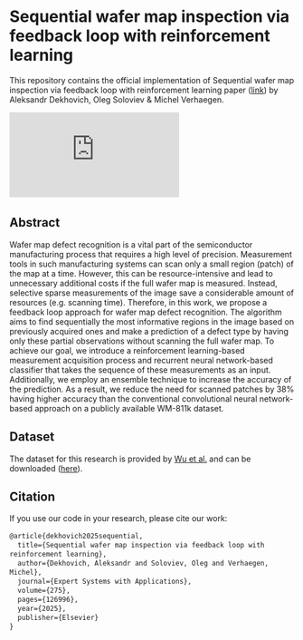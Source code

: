 # Sequential wafer map inspection via feedback loop with reinforcement learning

This repository contains the official implementation of Sequential wafer map inspection via feedback loop with reinforcement learning paper ([link](https://www.sciencedirect.com/science/article/pii/S0957417425006189)) by Aleksandr Dekhovich, Oleg Soloviev & Michel Verhaegen.

![Sequential wafer map inspection](https://github.com/adekhovich/sequential_wafer_inspection//blob/main/docs/Figure1.pdf)

## Abstract

Wafer map defect recognition is a vital part of the semiconductor manufacturing process that requires a high level of precision. Measurement tools in such manufacturing systems can scan only a small region (patch) of the map at a time. However, this can be resource-intensive and lead to unnecessary additional costs if the full wafer map is measured. Instead, selective sparse measurements of the image save a considerable amount of resources (e.g. scanning time). Therefore, in this work, we propose a feedback loop approach for wafer map defect recognition. The algorithm aims to find sequentially the most informative regions in the image based on previously acquired ones and make a prediction of a defect type by having only these partial observations without scanning the full wafer map. To achieve our goal, we introduce a reinforcement learning-based measurement acquisition process and recurrent neural network-based classifier that takes the sequence of these measurements as an input. Additionally, we employ an ensemble technique to increase the accuracy of the prediction. As a result, we reduce the need for scanned patches by 38% having higher accuracy than the conventional convolutional neural network-based approach on a publicly available WM-811k dataset.


## Dataset

The dataset for this research is provided by [Wu et al.](10.1109/TSM.2014.2364237) and can be downloaded ([here](http://mirlab.org/dataSet/public/)). 


## Citation

If you use our code in your research, please cite our work:
```
@article{dekhovich2025sequential,
  title={Sequential wafer map inspection via feedback loop with reinforcement learning},
  author={Dekhovich, Aleksandr and Soloviev, Oleg and Verhaegen, Michel},
  journal={Expert Systems with Applications},
  volume={275},
  pages={126996},
  year={2025},
  publisher={Elsevier}
}
``` 
